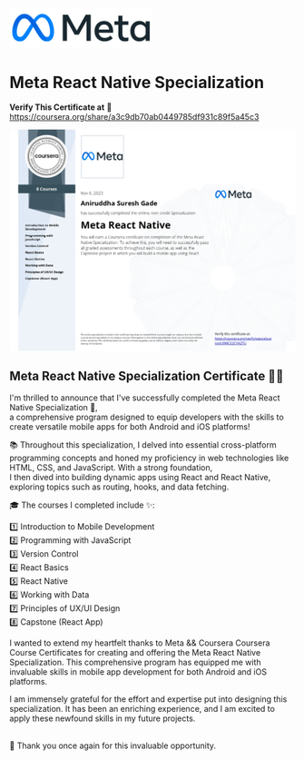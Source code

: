 <img width='50%'  src='https://raw.githubusercontent.com/aniruddha-gade/My__Certifications/main/Meta%20Front-End%20Developer%20Professional%20Certificate/Certifications/Meta-logo.png' />

# Meta React Native Specialization


**Verify This Certificate at** 🎉 https://coursera.org/share/a3c9db70ab0449785df931c89f5a45c3


![Alt Text](https://github.com/Aniruddha-Gade/My__Certifications/blob/main/Meta%20React%20Native/Meta%20React%20Native%20Specialization%20Certificate.jpg)


## Meta React Native Specialization Certificate 📜📱 <br/>

I'm thrilled to announce that I've successfully completed the Meta React Native Specialization 🚀, <br/>
a comprehensive program designed to equip developers with the skills to create versatile mobile apps for both Android and iOS platforms!<br/>

📚 Throughout this specialization, I delved into essential cross-platform programming concepts and honed my proficiency in web technologies like HTML, CSS, and JavaScript. With a strong foundation, <br/>
I then dived into building dynamic apps using React and React Native, exploring topics such as routing, hooks, and data fetching.<br/>


🎓 The courses I completed include ✨:<br/>

1️⃣ Introduction to Mobile Development<br/>
2️⃣ Programming with JavaScript<br/>
3️⃣ Version Control<br/>
4️⃣ React Basics<br/>
5️⃣ React Native<br/>
6️⃣ Working with Data<br/>
7️⃣ Principles of UX/UI Design<br/>
8️⃣ Capstone (React App)<br/>


I wanted to extend my heartfelt thanks to Meta && Coursera Coursera Course Certificates for creating and offering the Meta React Native Specialization. 
This comprehensive program has equipped me with invaluable skills in mobile app development for both Android and iOS platforms.<br/>

I am immensely grateful for the effort and expertise put into designing this specialization. It has been an enriching experience, and I am excited to apply these newfound skills in my future projects.<br/>


 <br/>
🙏 Thank you once again for this invaluable opportunity. <br/>

